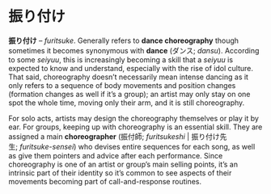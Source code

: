 # 振り付け

**振り付け** – *furitsuke*. Generally refers to **dance choreography** though sometimes it becomes synonymous with **dance** (ダンス; *dansu*). According to some *seiyuu*, this is increasingly becoming a skill that a *seiyuu* is expected to know and understand, especially with the rise of idol culture. That said, choreography doesn’t necessarily mean intense dancing as it only refers to a sequence of body movements and position changes (formation changes as well if it’s a group); an artist may only stay on one spot the whole time, moving only their arm, and it is still choreography. 

For solo acts, artists may design the choreography themselves or play it by ear. For groups, keeping up with choreography is an essential skill. They are assigned a main **choreographer** (振付師; *furitsukeshi* | 振り付け先生; *furitsuke-sensei*) who devises entire sequences for each song, as well as give them pointers and advice after each performance. Since choreography is one of an artist or group’s main selling points, it’s an intrinsic part of their identity so it’s common to see aspects of their movements becoming part of call-and-response routines.
